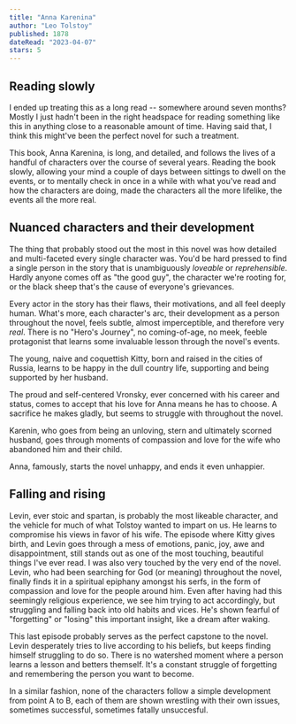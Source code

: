 ```yaml
---
title: "Anna Karenina"
author: "Leo Tolstoy"
published: 1878
dateRead: "2023-04-07"
stars: 5
---
```

## Reading slowly
I ended up treating this as a long read -- somewhere around seven months?
Mostly I just hadn't been in the right headspace for reading something like this
in anything close to a reasonable amount of time. Having said that, I think this
might've been the perfect novel for such a treatment. 

This book, Anna Karenina, is long, and detailed, and follows the lives of a
handful of characters over the course of several years. Reading the book slowly,
allowing your mind a couple of days between sittings to dwell on the events, or
to mentally check in once in a while with what you've read and how the
characters are doing, made the characters all the more lifelike, the events all 
the more real.

## Nuanced characters and their development
The thing that probably stood out the most in this novel was how detailed and 
multi-faceted every single character was. You'd be hard pressed to find a single
person in the story that is unambiguously _loveable_ or _reprehensible_. Hardly
anyone comes off as "the good guy", the character we're rooting for, or the
black sheep that's the cause of everyone's grievances.

Every actor in the story has their flaws, their motivations, and all feel deeply
human. What's more, each character's arc, their development as a person
throughout the novel, feels subtle, almost imperceptible, and therefore very
_real_. There is no "Hero's Journey", no coming-of-age, no meek, feeble
protagonist that learns some invaluable lesson through the novel's events.

The young, naive and coquettish Kitty, born and raised in the cities of Russia,
learns to be happy in the dull country life, supporting and being supported by
her husband. 

The proud and self-centered Vronsky, ever concerned with his career and status, 
comes to accept that his love for Anna means he has to choose. A sacrifice he
makes gladly, but seems to struggle with throughout the novel.

Karenin, who goes from being an unloving, stern and ultimately scorned husband, 
goes through moments of compassion and love for the wife who abandoned him and 
their child. 

Anna, famously, starts the novel unhappy, and ends it even unhappier.

## Falling and rising
Levin, ever stoic and spartan, is probably the most likeable character, and the
vehicle for much of what Tolstoy wanted to impart on us. He learns to compromise
his views in favor of his wife. The episode where Kitty gives birth, and Levin
goes through a mess of emotions, panic, joy, awe and disappointment, still
stands out as one of the most touching, beautiful things I've ever read. I was
also very touched by the very end of the novel. Levin, who had been searching
for God (or meaning) throughout the novel, finally finds it in a spiritual
epiphany amongst his serfs, in the form of compassion and love for the people
around him. Even after having had this seemingly religious experience, we see
him trying to act accordingly, but struggling and falling back into old habits
and vices. He's shown fearful of "forgetting" or "losing" this important
insight, like a dream after waking. 

This last episode probably serves as the perfect capstone to the novel. Levin 
desperately tries to live according to his beliefs, but keeps finding himself
struggling to do so. There is no watershed moment where a person learns a
lesson and betters themself. It's a constant struggle of forgetting and 
remembering the person you want to become.

In a similar fashion, none of the characters follow a simple development from 
point A to B, each of them are shown wrestling with their own issues, sometimes
successful, sometimes fatally unsuccesful.
